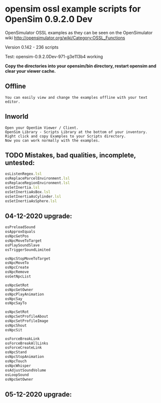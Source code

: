 # opensim ossl example scripts for OpenSim 0.9.2.0 Dev

OpenSimulator OSSL examples as they can be seen on the OpenSimulator wiki http://opensimulator.org/wiki/Category:OSSL_Functions

Version 0.142 - 236 scripts

Test: opensim-0.9.2.0Dev-971-g3e113b4 working

**Copy the directories into your opensim/bin directory, restart opensim and clear your viewer cache.**

## Offline
    You can easily view and change the examples offline with your text editor.

## Inworld
    Open your OpenSim Viewer / Client.
    OpenSim Library - Scripts Library at the bottom of your inventory.
    Right click and copy Examples to your Scripts directory.
    Now you can work normally with the examples.

## TODO Mistakes, bad qualities, incomplete, untested:

```javascript
osListenRegex.lsl
osReplaceParcelEnvironment.lsl
osReplaceRegionEnvironment.lsl
osSetInertia.lsl
osSetInertiaAsBox.lsl
osSetInertiaAsCylinder.lsl
osSetInertiaAsSphere.lsl
```
## 04-12-2020 upgrade:
```javascript
osPreloadSound
osApproxEquals
osNpcGetPos
osNpcMoveToTarget
osPlaySoundSlave
osTriggerSoundLimited

osNpcStopMoveToTarget
osNpcMoveTo
osNpcCreate
osNpcRemove
osGetNpcList

osNpcGetRot
osNpcGetOwner
osNpcPlayAnimation
osNpcSay
osNpcSayTo

osNpcSetRot
osNpcSetProfileAbout
osNpcSetProfileImage
osNpcShout
osNpcSit

osForceBreakLink
osForceBreakAllLinks
osForceCreateLink
osNpcStand
osNpcStopAnimation
osNpcTouch
osNpcWhisper
osAdjustSoundVolume
osLoopSound
osNpcGetOwner
```
## 05-12-2020 upgrade:
